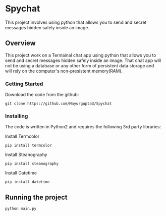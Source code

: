 # Spychat

This project involves using python that allows you to send and secret messages hidden safely inside an image.
## Overview

This project work on a Termainal chat app using python that allows you to send and secret messages hidden safely inside an image. That chat app will not be using a database or any other form of persistent data storage and will rely on the computer's non-presistent memory(RAM).
 
### Getting Started 

Download the code from the github:

```
git clone https://github.com/Mayurgupta3/Spychat
```

### Installing

The code is written in Python2 and requires the following 3rd party libraries:


Install Termcolor
```
pip install termcolor
```

Install Steanography
```
pip install steanography
```

Install Datetime
```
pip install datetime
```



## Running the project 

```
python main.py
```



